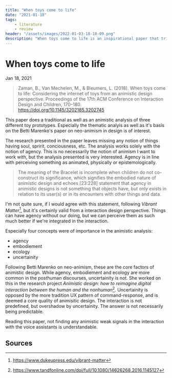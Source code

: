 ```yaml
---
title: "When toys come to life"
date: "2021-01-18"
tags:
    - literature
    - review
header: "/assets/images/2022-01-03-18-18-09.png"
description: "When toys come to life is an inspirational paper that tries to apply an animistic analysis to electronic devices."
---
```

# When toys come to life
Jan 18, 2021

> Zaman, B., Van Mechelen, M., & Bleumers, L. (2018). When toys come to life: Considering the internet of toys from an animistic design perspective. Proceedings of the 17th ACM Conference on Interaction Design and Children, 170–180. https://doi.org/10.1145/3202185.3202745

This paper does a traditional as well as an animistic analysis of three different toy prototypes. Especially the thematic analyis as well as it's basis on the Betti Marenko's paper on neo-animism in design is of interest.

The research presented in the paper leaves missing any notion of things having soul, spririt, conciousness, etc. The analysis works solely with the notion of agency. This is no necessarily the notion of animism I want to work with, but the analysis presented is very interested. Agency is in line with perceiving something as animated, physically or epistemologically. 

> The meaning of the Bracelet is incomplete when children do not co-construct its significance, which signifies the embodied nature of animistic design and echoes [23:228] statement that agency in animistic designs is not something that objects have, but only exists in relation to its user(s) or in its encounters with other things and data.

I'm not quite sure, if I would agree with this statement, following *Vibrant Matter*[^1], but it's certainly valid from a interaction design perspective. Things can have agency without our doing, but we can perceive them as such much better if we're integrated in the interaction.

Especially four concepts were of importance in the animistic analysis:

- agency
- embodiement
- ecology
- uncertainity

Following Betti Marenko on neo-animism, these are the core factors of animistic design. While agency, embodiement and ecology are more common in the posthuman discourses, uncertainity is not. She worked on this in the research project *Animistic design: how to reimagine digital interaction between the human and the nonhuman*[^2]. Uncertainity is opposed by the more tradition UX pattern of command-response, and is deemed a core quality of animisitic design. The interaction is not predefined, but overshadow by uncertainity. The answer is not necessarily being predictable.

Reading this paper, not finding any animistic weak signals in the interaction with the voice assistants is understandable.

## Sources
[^1]: https://www.dukeupress.edu/vibrant-matter
[^2]: https://www.tandfonline.com/doi/full/10.1080/14626268.2016.1145127